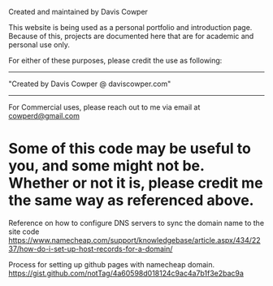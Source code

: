 Created and maintained by Davis Cowper 




This website is being used as a personal portfolio and introduction page. 
Because of this, projects are documented here that are for academic and personal use only. 

For either of these purposes, please credit the use as following:

******************************************
"Created by Davis Cowper @ daviscowper.com"
******************************************

For Commercial uses, please reach out to me via email at cowperd@gmail.com


Some of this code may be useful to you, and some might not be. Whether or not it is, please credit me
the same way as referenced above.
===========================================================================


Reference on how to configure DNS servers to sync the domain name to the site code
https://www.namecheap.com/support/knowledgebase/article.aspx/434/2237/how-do-i-set-up-host-records-for-a-domain/

Process for setting up github pages with namecheap domain.
https://gist.github.com/notTag/4a60598d018124c9ac4a7b1f3e2bac9a
